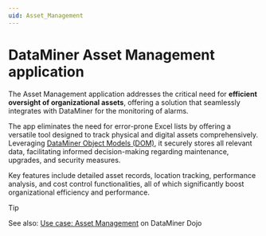 ```yaml
---
uid: Asset_Management
---
```


# DataMiner Asset Management application

The Asset Management application addresses the critical need for **efficient oversight of organizational assets**, offering a solution that seamlessly integrates with DataMiner for the monitoring of alarms.

The app eliminates the need for error-prone Excel lists by offering a versatile tool designed to track physical and digital assets comprehensively. Leveraging [DataMiner Object Models (DOM)](xref:DOM), it securely stores all relevant data, facilitating informed decision-making regarding maintenance, upgrades, and security measures.

Key features include detailed asset records, location tracking, performance analysis, and cost control functionalities, all of which significantly boost organizational efficiency and performance.

> [!TIP]
> See also: [Use case: Asset Management](https://community.dataminer.services/use-case/asset-management/) on DataMiner Dojo
